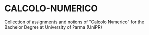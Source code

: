 # CALCOLO-NUMERICO
Collection of assignments and notions of "Calcolo Numerico" for the Bachelor Degree at University of Parma (UniPR)
